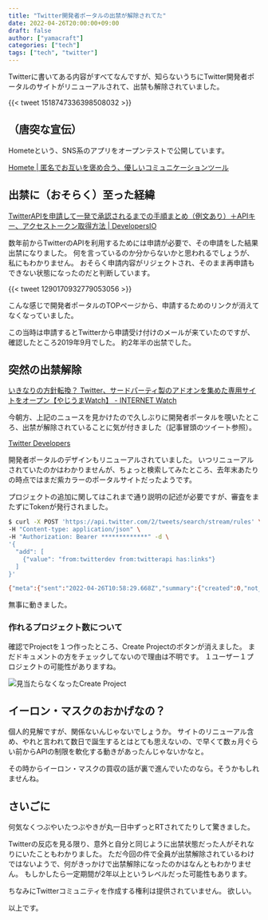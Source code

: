 ```yaml
---
title: "Twitter開発者ポータルの出禁が解除されてた"
date: 2022-04-26T20:00:00+09:00
draft: false
author: ["yamacraft"]
categories: ["tech"]
tags: ["tech", "twitter"]
---
```


Twitterに書いてある内容がすべてなんですが、知らないうちにTwitter開発者ポータルのサイトがリニューアルされて、出禁も解除されていました。

{{< tweet 1518747336398508032 >}}

## （唐突な宣伝）

Hometeという、SNS系のアプリをオープンテストで公開しています。

[Homete | 匿名でお互いを褒め合う、優しいコミュニケーションツール](https://homete.yamaglo.jp/)

## 出禁に（おそらく）至った経緯

[TwitterAPIを申請して一発で承認されるまでの手順まとめ（例文あり）＋APIキー、アクセストークン取得方法 \| DevelopersIO](https://dev.classmethod.jp/articles/twitter-api-approved-way/)

数年前からTwitterのAPIを利用するためには申請が必要で、その申請をした結果出禁になりました。
何を言っているのか分からないかと思われるでしょうが、私にもわかりません。
おそらく申請内容がリジェクトされ、そのまま再申請もできない状態になったのだと判断しています。

{{< tweet 1290170932779053056 >}}

こんな感じで開発者ポータルのTOPページから、申請するためのリンクが消えてなくなっていました。

この当時は申請するとTwitterから申請受け付けのメールが来ていたのですが、確認したところ2019年9月でした。
約2年半の出禁でした。

## 突然の出禁解除

[いきなりの方針転換？ Twitter、サードパーティ製のアドオンを集めた専用サイトをオープン【やじうまWatch】 \- INTERNET Watch](https://internet.watch.impress.co.jp/docs/yajiuma/1405545.html)

今朝方、上記のニュースを見かけたので久しぶりに開発者ポータルを覗いたところ、出禁が解除されていることに気が付きました（記事冒頭のツイート参照）。

[Twitter Developers](https://developer.twitter.com/en/portal/dashboard)

開発者ポータルのデザインもリニューアルされていました。
いつリニューアルされていたのかはわかりませんが、ちょっと検索してみたところ、去年末あたりの時点ではまだ紫カラーのポータルサイトだったようです。

プロジェクトの追加に関してはこれまで通り説明の記述が必要ですが、審査をまたずにTokenが発行されました。

``` sh
$ curl -X POST 'https://api.twitter.com/2/tweets/search/stream/rules' \
-H "Content-type: application/json" \
-H "Authorization: Bearer *************" -d \
'{
  "add": [
    {"value": "from:twitterdev from:twitterapi has:links"}
  ]
}'

{"meta":{"sent":"2022-04-26T10:58:29.668Z","summary":{"created":0,"not_created":1,"valid":0,"invalid":1}},"errors":[{"value":"from:twitterdev from:twitterapi has:links","id":"1518831215612096512","title":"DuplicateRule","type":"https://api.twitter.com/2/problems/duplicate-rules"}]}%
```

無事に動きました。

### 作れるプロジェクト数について

確認でProjectを１つ作ったところ、Create Projectのボタンが消えました。
まだドキュメントの方をチェックしてないので理由は不明です。
１ユーザー１プロジェクトの可能性がありますね。

![見当たらなくなったCreate Project](/note/image/comeback-twitter-develop-site/create_project_list.png)

## イーロン・マスクのおかげなの？

個人的見解ですが、関係ないんじゃないでしょうか。
サイトのリニューアル含め、やれと言われて数日で誕生するとはとても思えないの、で早くて数ヵ月ぐらい前からAPIの制限を軟化する動きがあったんじゃないかなと。

その時からイーロン・マスクの買収の話が裏で進んでいたのなら。そうかもしれませんね。

## さいごに

何気なくつぶやいたつぶやきが丸一日中ずっとRTされてたりして驚きました。

Twitterの反応を見る限り、意外と自分と同じように出禁状態だった人がそれなりにいたこともわかりました。
ただ今回の件で全員が出禁解除されているわけではないようで、何がきっかけで出禁解除になったのかはなんともわかりません。
もしかしたら一定期間が2年以上というレベルだった可能性もあります。

ちなみにTwitterコミュニティを作成する権利は提供されていません。
欲しい。

以上です。